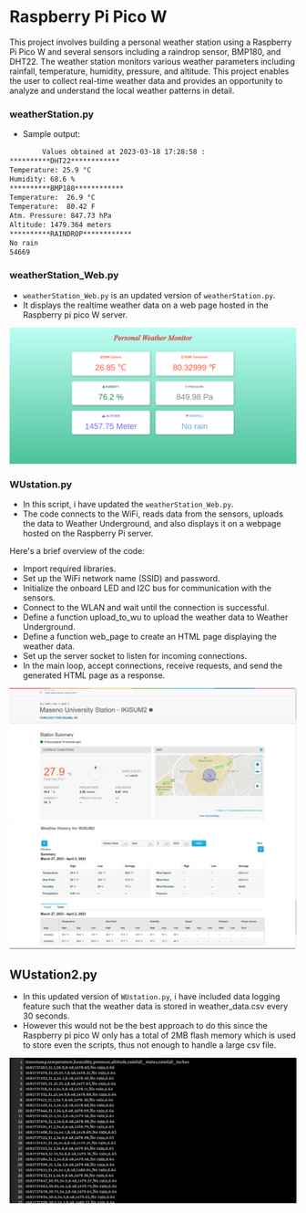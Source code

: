 # Raspberry Pi Pico W

This project involves building a personal weather station using a Raspberry Pi Pico W and several sensors including a raindrop sensor, BMP180, and DHT22. The weather station monitors various weather parameters including rainfall, temperature, humidity, pressure, and altitude. This project enables the user to collect real-time weather data and provides an opportunity to analyze and understand the local weather patterns in detail.

### weatherStation.py
- Sample output:

```
		Values obtained at 2023-03-18 17:28:58 : 
**********DHT22************
Temperature: 25.9 °C
Humidity: 68.6 %
**********BMP180************
Temperature:  26.9 °C
Temperature:  80.42 F
Atm. Pressure: 847.73 hPa
Altitude: 1479.364 meters
**********RAINDROP************
No rain
54669
```

### weatherStation_Web.py
- `weatherStation_Web.py` is an updated version of `weatherStation.py`.
- It displays the realtime weather data on a web page hosted in the Raspberry pi pico W server.

<img src="img.png">

### WUstation.py
- In this script, i have updated the `weatherStation_Web.py`.
- The code connects to the WiFi, reads data from the sensors, uploads the data to Weather Underground, and also displays it on a webpage hosted on the Raspberry Pi server.

Here's a brief overview of the code:

- Import required libraries.
- Set up the WiFi network name (SSID) and password.
- Initialize the onboard LED and I2C bus for communication with the sensors.
- Connect to the WLAN and wait until the connection is successful.
- Define a function upload_to_wu to upload the weather data to Weather Underground.
- Define a function web_page to create an HTML page displaying the weather data.
- Set up the server socket to listen for incoming connections.
- In the main loop, accept connections, receive requests, and send the generated HTML page as a response.

<img src="weather-underground.png">

<img src="WU.png">

## WUstation2.py 
- In this updated version of `WUstation.py`, i have included data logging feature such that the weather data is stored in weather_data.csv every 30 seconds.
- However this would not be the best approach to do this since the Raspberry pi pico W only has a total of 2MB flash memory which is used to store even the scripts, thus not enough to handle a large csv file.

<img src="weatherdata.png">
